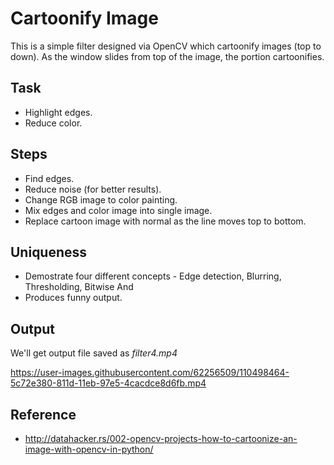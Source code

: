 # **Cartoonify Image**

This is a simple filter designed via OpenCV which cartoonify images (top to down). As the window slides from top of the image, the portion cartoonifies.

## **Task**

* Highlight edges.
* Reduce color.

## **Steps**

* Find edges.
* Reduce noise (for better results).
* Change RGB image to color painting.
* Mix edges and color image into single image.
* Replace cartoon image with normal as the line moves top to bottom.

## **Uniqueness**

* Demostrate four different concepts - Edge detection, Blurring, Thresholding, Bitwise And
* Produces funny output.

## **Output**

We'll get output file saved as *filter4.mp4* 

https://user-images.githubusercontent.com/62256509/110498464-5c72e380-811d-11eb-97e5-4cacdce8d6fb.mp4

## **Reference**

* http://datahacker.rs/002-opencv-projects-how-to-cartoonize-an-image-with-opencv-in-python/
